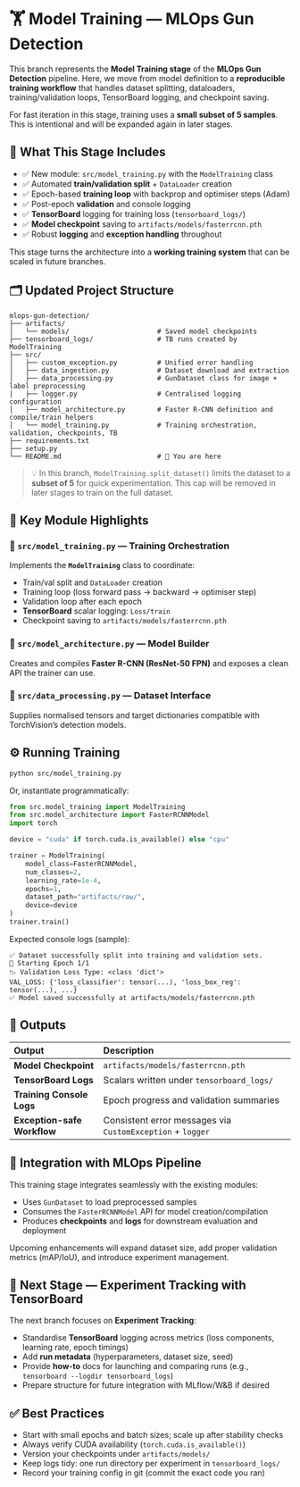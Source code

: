 # 🏋️ **Model Training — MLOps Gun Detection**

This branch represents the **Model Training stage** of the **MLOps Gun Detection** pipeline.
Here, we move from model definition to a **reproducible training workflow** that handles dataset splitting, dataloaders, training/validation loops, TensorBoard logging, and checkpoint saving.

For fast iteration in this stage, training uses a **small subset of 5 samples**. This is intentional and will be expanded again in later stages.

## 🧾 **What This Stage Includes**

* ✅ New module: `src/model_training.py` with the `ModelTraining` class
* ✅ Automated **train/validation split** + `DataLoader` creation
* ✅ Epoch-based **training loop** with backprop and optimiser steps (Adam)
* ✅ Post-epoch **validation** and console logging
* ✅ **TensorBoard** logging for training loss (`tensorboard_logs/`)
* ✅ **Model checkpoint** saving to `artifacts/models/fasterrcnn.pth`
* ✅ Robust **logging** and **exception handling** throughout

This stage turns the architecture into a **working training system** that can be scaled in future branches.

## 🗂️ **Updated Project Structure**

```text
mlops-gun-detection/
├── artifacts/
│   └── models/                      # Saved model checkpoints
├── tensorboard_logs/                # TB runs created by ModelTraining
├── src/
│   ├── custom_exception.py          # Unified error handling
│   ├── data_ingestion.py            # Dataset download and extraction
│   ├── data_processing.py           # GunDataset class for image + label preprocessing
│   ├── logger.py                    # Centralised logging configuration
│   ├── model_architecture.py        # Faster R-CNN definition and compile/train helpers
│   └── model_training.py            # Training orchestration, validation, checkpoints, TB
├── requirements.txt
├── setup.py
└── README.md                        # 📖 You are here
```

> 💡 In this branch, `ModelTraining.split_dataset()` limits the dataset to a **subset of 5** for quick experimentation. This cap will be removed in later stages to train on the full dataset.

## 🧩 **Key Module Highlights**

### 🔹 `src/model_training.py` — Training Orchestration

Implements the **`ModelTraining`** class to coordinate:

* Train/val split and `DataLoader` creation
* Training loop (loss forward pass → backward → optimiser step)
* Validation loop after each epoch
* **TensorBoard** scalar logging: `Loss/train`
* Checkpoint saving to `artifacts/models/fasterrcnn.pth`

### 🔹 `src/model_architecture.py` — Model Builder

Creates and compiles **Faster R-CNN (ResNet-50 FPN)** and exposes a clean API the trainer can use.

### 🔹 `src/data_processing.py` — Dataset Interface

Supplies normalised tensors and target dictionaries compatible with TorchVision’s detection models.

## ⚙️ **Running Training**

```bash
python src/model_training.py
```

Or, instantiate programmatically:

```python
from src.model_training import ModelTraining
from src.model_architecture import FasterRCNNModel
import torch

device = "cuda" if torch.cuda.is_available() else "cpu"

trainer = ModelTraining(
    model_class=FasterRCNNModel,
    num_classes=2,
    learning_rate=1e-4,
    epochs=1,
    dataset_path="artifacts/raw/",
    device=device
)
trainer.train()
```

Expected console logs (sample):

```
✅ Dataset successfully split into training and validation sets.
🚀 Starting Epoch 1/1
📉 Validation Loss Type: <class 'dict'>
VAL_LOSS: {'loss_classifier': tensor(...), 'loss_box_reg': tensor(...), ...}
✅ Model saved successfully at artifacts/models/fasterrcnn.pth
```

## 🧠 **Outputs**

| Output                      | Description                                                |
| :-------------------------- | :--------------------------------------------------------- |
| **Model Checkpoint**        | `artifacts/models/fasterrcnn.pth`                          |
| **TensorBoard Logs**        | Scalars written under `tensorboard_logs/`                  |
| **Training Console Logs**   | Epoch progress and validation summaries                    |
| **Exception-safe Workflow** | Consistent error messages via `CustomException` + `logger` |

## 🧩 **Integration with MLOps Pipeline**

This training stage integrates seamlessly with the existing modules:

* Uses `GunDataset` to load preprocessed samples
* Consumes the `FasterRCNNModel` API for model creation/compilation
* Produces **checkpoints** and **logs** for downstream evaluation and deployment

Upcoming enhancements will expand dataset size, add proper validation metrics (mAP/IoU), and introduce experiment management.

## 🚀 **Next Stage — Experiment Tracking with TensorBoard**

The next branch focuses on **Experiment Tracking**:

* Standardise **TensorBoard** logging across metrics (loss components, learning rate, epoch timings)
* Add **run metadata** (hyperparameters, dataset size, seed)
* Provide **how-to** docs for launching and comparing runs (e.g., `tensorboard --logdir tensorboard_logs`)
* Prepare structure for future integration with MLflow/W&B if desired

## ✅ **Best Practices**

* Start with small epochs and batch sizes; scale up after stability checks
* Always verify CUDA availability (`torch.cuda.is_available()`)
* Version your checkpoints under `artifacts/models/`
* Keep logs tidy: one run directory per experiment in `tensorboard_logs/`
* Record your training config in git (commit the exact code you ran)
